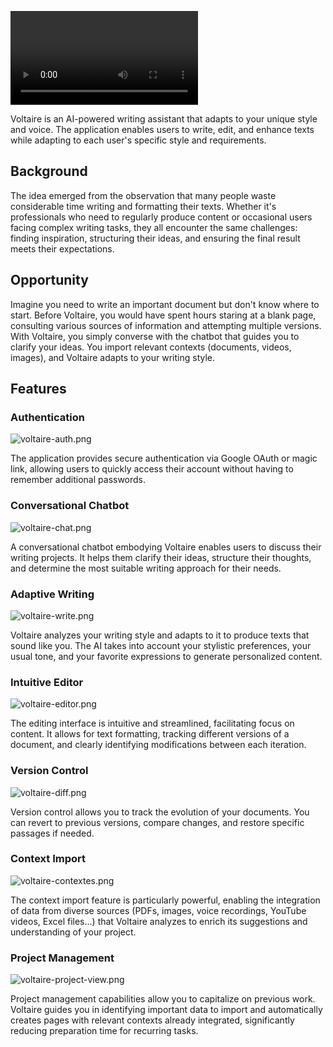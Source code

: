 ![voltaire-landing.mp4](/voltaire/voltaire-landing.mp4)

Voltaire is an AI-powered writing assistant that adapts to your unique style and voice. The application enables users to write, edit, and enhance texts while adapting to each user's specific style and requirements.

## Background
The idea emerged from the observation that many people waste considerable time writing and formatting their texts. Whether it's professionals who need to regularly produce content or occasional users facing complex writing tasks, they all encounter the same challenges: finding inspiration, structuring their ideas, and ensuring the final result meets their expectations.

## Opportunity
Imagine you need to write an important document but don't know where to start. Before Voltaire, you would have spent hours staring at a blank page, consulting various sources of information and attempting multiple versions. With Voltaire, you simply converse with the chatbot that guides you to clarify your ideas. You import relevant contexts (documents, videos, images), and Voltaire adapts to your writing style.

## Features

### Authentication
![voltaire-auth.png](/voltaire/voltaire-auth.png)

The application provides secure authentication via Google OAuth or magic link, allowing users to quickly access their account without having to remember additional passwords.

### Conversational Chatbot
![voltaire-chat.png](/voltaire/voltaire-chat.png)

A conversational chatbot embodying Voltaire enables users to discuss their writing projects. It helps them clarify their ideas, structure their thoughts, and determine the most suitable writing approach for their needs.

### Adaptive Writing
![voltaire-write.png](/voltaire/voltaire-write.png)

Voltaire analyzes your writing style and adapts to it to produce texts that sound like you. The AI takes into account your stylistic preferences, your usual tone, and your favorite expressions to generate personalized content.

### Intuitive Editor
![voltaire-editor.png](/voltaire/voltaire-editor.png)

The editing interface is intuitive and streamlined, facilitating focus on content. It allows for text formatting, tracking different versions of a document, and clearly identifying modifications between each iteration.

### Version Control
![voltaire-diff.png](/voltaire/voltaire-diff.png)

Version control allows you to track the evolution of your documents. You can revert to previous versions, compare changes, and restore specific passages if needed.

### Context Import
![voltaire-contextes.png](/voltaire/voltaire-contextes.png)

The context import feature is particularly powerful, enabling the integration of data from diverse sources (PDFs, images, voice recordings, YouTube videos, Excel files...) that Voltaire analyzes to enrich its suggestions and understanding of your project.

### Project Management
![voltaire-project-view.png](/voltaire/voltaire-project-view.png)

Project management capabilities allow you to capitalize on previous work. Voltaire guides you in identifying important data to import and automatically creates pages with relevant contexts already integrated, significantly reducing preparation time for recurring tasks.